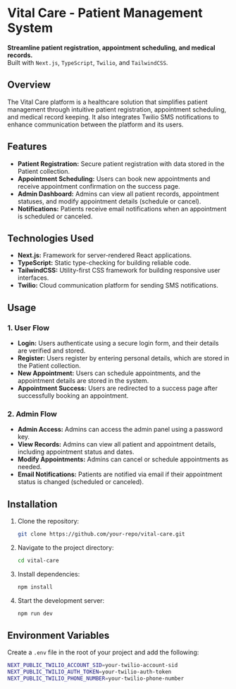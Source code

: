 # Vital Care - Patient Management System

**Streamline patient registration, appointment scheduling, and medical records.**  
Built with `Next.js`, `TypeScript`, `Twilio`, and `TailwindCSS`.

## Overview

The Vital Care platform is a healthcare solution that simplifies patient management through intuitive patient registration, appointment scheduling, and medical record keeping. It also integrates Twilio SMS notifications to enhance communication between the platform and its users.

## Features

- **Patient Registration:** Secure patient registration with data stored in the Patient collection.
- **Appointment Scheduling:** Users can book new appointments and receive appointment confirmation on the success page.
- **Admin Dashboard:** Admins can view all patient records, appointment statuses, and modify appointment details (schedule or cancel).
- **Notifications:** Patients receive email notifications when an appointment is scheduled or canceled.

## Technologies Used

- **Next.js:** Framework for server-rendered React applications.
- **TypeScript:** Static type-checking for building reliable code.
- **TailwindCSS:** Utility-first CSS framework for building responsive user interfaces.
- **Twilio:** Cloud communication platform for sending SMS notifications.

## Usage

### 1. User Flow

- **Login:** Users authenticate using a secure login form, and their details are verified and stored.
- **Register:** Users register by entering personal details, which are stored in the Patient collection.
- **New Appointment:** Users can schedule appointments, and the appointment details are stored in the system.
- **Appointment Success:** Users are redirected to a success page after successfully booking an appointment.

### 2. Admin Flow

- **Admin Access:** Admins can access the admin panel using a password key.
- **View Records:** Admins can view all patient and appointment details, including appointment status and dates.
- **Modify Appointments:** Admins can cancel or schedule appointments as needed.
- **Email Notifications:** Patients are notified via email if their appointment status is changed (scheduled or canceled).

## Installation

1. Clone the repository:

    ```bash
    git clone https://github.com/your-repo/vital-care.git
    ```

2. Navigate to the project directory:

    ```bash
    cd vital-care
    ```

3. Install dependencies:

    ```bash
    npm install
    ```

4. Start the development server:

    ```bash
    npm run dev
    ```

## Environment Variables

Create a `.env` file in the root of your project and add the following:

```bash
NEXT_PUBLIC_TWILIO_ACCOUNT_SID=your-twilio-account-sid
NEXT_PUBLIC_TWILIO_AUTH_TOKEN=your-twilio-auth-token
NEXT_PUBLIC_TWILIO_PHONE_NUMBER=your-twilio-phone-number
